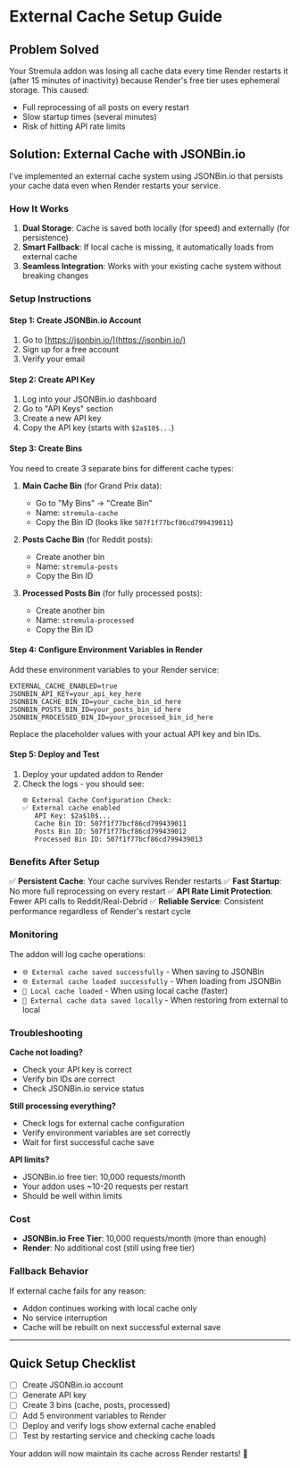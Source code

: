 # External Cache Setup Guide

## Problem Solved
Your Stremula addon was losing all cache data every time Render restarts it (after 15 minutes of inactivity) because Render's free tier uses ephemeral storage. This caused:
- Full reprocessing of all posts on every restart
- Slow startup times (several minutes)
- Risk of hitting API rate limits

## Solution: External Cache with JSONBin.io

I've implemented an external cache system using JSONBin.io that persists your cache data even when Render restarts your service.

### How It Works
1. **Dual Storage**: Cache is saved both locally (for speed) and externally (for persistence)
2. **Smart Fallback**: If local cache is missing, it automatically loads from external cache
3. **Seamless Integration**: Works with your existing cache system without breaking changes

### Setup Instructions

#### Step 1: Create JSONBin.io Account
1. Go to [https://jsonbin.io/](https://jsonbin.io/)
2. Sign up for a free account
3. Verify your email

#### Step 2: Create API Key
1. Log into your JSONBin.io dashboard
2. Go to "API Keys" section
3. Create a new API key
4. Copy the API key (starts with `$2a$10$...`)

#### Step 3: Create Bins
You need to create 3 separate bins for different cache types:

1. **Main Cache Bin** (for Grand Prix data):
   - Go to "My Bins" → "Create Bin"
   - Name: `stremula-cache`
   - Copy the Bin ID (looks like `507f1f77bcf86cd799439011`)

2. **Posts Cache Bin** (for Reddit posts):
   - Create another bin
   - Name: `stremula-posts`
   - Copy the Bin ID

3. **Processed Posts Bin** (for fully processed posts):
   - Create another bin
   - Name: `stremula-processed`
   - Copy the Bin ID

#### Step 4: Configure Environment Variables in Render
Add these environment variables to your Render service:

```
EXTERNAL_CACHE_ENABLED=true
JSONBIN_API_KEY=your_api_key_here
JSONBIN_CACHE_BIN_ID=your_cache_bin_id_here
JSONBIN_POSTS_BIN_ID=your_posts_bin_id_here
JSONBIN_PROCESSED_BIN_ID=your_processed_bin_id_here
```

Replace the placeholder values with your actual API key and bin IDs.

#### Step 5: Deploy and Test
1. Deploy your updated addon to Render
2. Check the logs - you should see:
   ```
   🌐 External Cache Configuration Check:
   ✅ External cache enabled
      API Key: $2a$10$...
      Cache Bin ID: 507f1f77bcf86cd799439011
      Posts Bin ID: 507f1f77bcf86cd799439012
      Processed Bin ID: 507f1f77bcf86cd799439013
   ```

### Benefits After Setup

✅ **Persistent Cache**: Your cache survives Render restarts
✅ **Fast Startup**: No more full reprocessing on every restart
✅ **API Rate Limit Protection**: Fewer API calls to Reddit/Real-Debrid
✅ **Reliable Service**: Consistent performance regardless of Render's restart cycle

### Monitoring

The addon will log cache operations:
- `🌐 External cache saved successfully` - When saving to JSONBin
- `🌐 External cache loaded successfully` - When loading from JSONBin
- `📁 Local cache loaded` - When using local cache (faster)
- `💾 External cache data saved locally` - When restoring from external to local

### Troubleshooting

**Cache not loading?**
- Check your API key is correct
- Verify bin IDs are correct
- Check JSONBin.io service status

**Still processing everything?**
- Check logs for external cache configuration
- Verify environment variables are set correctly
- Wait for first successful cache save

**API limits?**
- JSONBin.io free tier: 10,000 requests/month
- Your addon uses ~10-20 requests per restart
- Should be well within limits

### Cost
- **JSONBin.io Free Tier**: 10,000 requests/month (more than enough)
- **Render**: No additional cost (still using free tier)

### Fallback Behavior
If external cache fails for any reason:
- Addon continues working with local cache only
- No service interruption
- Cache will be rebuilt on next successful external save

---

## Quick Setup Checklist

- [ ] Create JSONBin.io account
- [ ] Generate API key
- [ ] Create 3 bins (cache, posts, processed)
- [ ] Add 5 environment variables to Render
- [ ] Deploy and verify logs show external cache enabled
- [ ] Test by restarting service and checking cache loads

Your addon will now maintain its cache across Render restarts! 🎉
